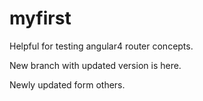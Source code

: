 # myfirst

Helpful for testing angular4 router concepts.


New branch with updated version  is here.

Newly updated form others.
